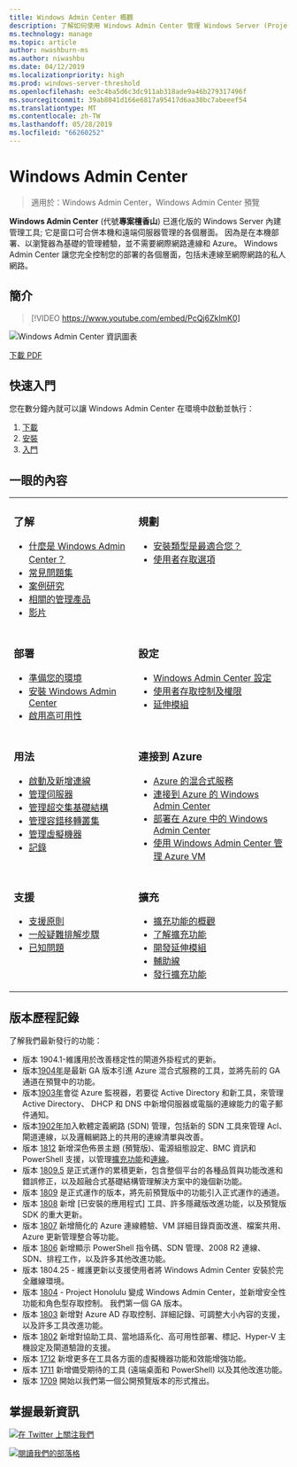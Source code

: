 ```yaml
---
title: Windows Admin Center 概觀
description: 了解如何使用 Windows Admin Center 管理 Windows Server (Project Honolulu)
ms.technology: manage
ms.topic: article
author: nwashburn-ms
ms.author: niwashbu
ms.date: 04/12/2019
ms.localizationpriority: high
ms.prod: windows-server-threshold
ms.openlocfilehash: ee3c4ba5d6c3dc911ab318ade9a46b279317496f
ms.sourcegitcommit: 39ab8041d166e6817a95417d6aa30bc7abeeef54
ms.translationtype: MT
ms.contentlocale: zh-TW
ms.lasthandoff: 05/28/2019
ms.locfileid: "66260252"
---
```

# <a name="windows-admin-center"></a>Windows Admin Center

>適用於：Windows Admin Center，Windows Admin Center 預覽

**Windows Admin Center** (代號**專案檀香山**) 已進化版的 Windows Server 內建管理工具; 它是窗口可合併本機和遠端伺服器管理的各個層面。 因為是在本機部署、以瀏覽器為基礎的管理體驗，並不需要網際網路連線和 Azure。 Windows Admin Center 讓您完全控制您的部署的各個層面，包括未連線至網際網路的私人網路。

## <a name="introduction"></a>簡介

>[!VIDEO https://www.youtube.com/embed/PcQj6ZklmK0]

![Windows Admin Center 資訊圖表](media/WAC1809Poster_thumb.PNG)

[下載 PDF](https://github.com/MicrosoftDocs/windowsserverdocs/raw/master/WindowsServerDocs/manage/windows-admin-center/media/WindowsAdminCenter1809Poster.pdf)

## <a name="quick-start"></a>快速入門

您在數分鐘內就可以讓 Windows Admin Center 在環境中啟動並執行：

1. [下載](https://aka.ms/windowsadmincenter)
2. [安裝](deploy/install.md)
3. [入門](use/get-started.md)

## <a name="contents-at-a-glance"></a>一眼的內容

<table>
    <tr></tr>
    <tr>
        <td style="vertical-align: top;">
            <h3>了解</h3>
            <ul>
            <li><a href="understand/what-is.md">什麼是 Windows Admin Center？</a>
            <li><a href="understand/faq.md">常見問題集</a>
            <li><a href="understand/case-studies.md">案例研究</a>
            <li><a href="understand/related-management.md">相關的管理產品</a>
            <li><a href="understand/videos.md">影片</a>
            </ul>
        </td>
        <td style="vertical-align: top;">
            <h3>規劃</h3>
            <ul>
            <li><a href="plan/installation-options.md">安裝類型是最適合您？</a>
            <li><a href="plan/user-access-options.md">使用者存取選項</a>
            <br>
            </ul>
        </td>
    </tr>
    <tr>
        <td style="vertical-align: top;">
            <h3>部署</h3>
            <ul>
            <li><a href="deploy/prepare-environment.md">準備您的環境</a>
            <li><a href="deploy/install.md">安裝 Windows Admin Center</a>
            <li><a href="deploy/high-availability.md">啟用高可用性</a>
         </ul>
        </td>
        <td style="vertical-align: top;">
            <h3>設定</h3>
            <ul>
            <li><a href="configure/settings.md">Windows Admin Center 設定</a>
            <li><a href="configure/user-access-control.md">使用者存取控制及權限</a>
            <li><a href="configure/using-extensions.md">延伸模組</a>
            </ul>
        </td>
    </tr>
    <tr>
        <td style="vertical-align: top;">
            <h3>用法</h3>
            <ul>
            <li><a href="use/get-started.md">啟動及新增連線</a>
            <li><a href="use/manage-servers.md">管理伺服器</a>
            <li><a href="use/manage-hyper-converged.md">管理超交集基礎結構</a>
            <li><a href="use/manage-failover-clusters.md">管理容錯移轉叢集</a>
            <li><a href="use/manage-virtual-machines.md">管理虛擬機器</a>
            <li><a href="use/logging.md">記錄</a>
            </ul>
        </td>
        <td style="vertical-align: top;">
            <h3>連接到 Azure</h3>
            <ul>
            <li><a href="azure/index.md">Azure 的混合式服務</a></li>
            <li><a href="azure/azure-integration.md">連接到 Azure 的 Windows Admin Center</a></li>
            <li><a href="azure/deploy-wac-in-azure.md">部署在 Azure 中的 Windows Admin Center</a></li>
            <li><a href="azure/manage-azure-vms.md">使用 Windows Admin Center 管理 Azure VM</a></li>
            </ul>
        </td>
    </tr>
    <tr>
            <td style="vertical-align: top;">
            <h3>支援</h3>
            <ul>
            <li><a href="support/index.md">支援原則</a>
            <li><a href="support/troubleshooting.md">一般疑難排解步驟</a>
            <li><a href="support/known-issues.md">已知問題</a>
            </ul>
        </td>
            <td style="vertical-align: top;">
            <h3>擴充</h3>
            <ul>
            <li><a href="extend/extensibility-overview.md">擴充功能的概觀</a>
            <li><a href="extend/understand-extensions.md">了解擴充功能</a>
            <li><a href="extend/developing-extensions.md">開發延伸模組</a>
            <li><a href="extend/publish-extensions.md">輔助線</a>
            <li><a href="extend/publish-extensions.md">發行擴充功能</a>
            </ul>
        </td>
    </tr>

</table>

## <a name="release-history"></a>版本歷程記錄

了解我們最新發行的功能：

- 版本 1904.1-維護用於改善穩定性的閘道外掛程式的更新。
- 版本[1904年](https://aka.ms/wac1904)是最新 GA 版本引進 Azure 混合式服務的工具，並將先前的 GA 通道在預覽中的功能。
- 版本[1903年](https://aka.ms/wac1903)會從 Azure 監視器，若要從 Active Directory 和新工具，來管理 Active Directory、 DHCP 和 DNS 中新增伺服器或電腦的連線能力的電子郵件通知。
- 版本[1902年](https://aka.ms/wac1902)加入軟體定義網路 (SDN) 管理，包括新的 SDN 工具來管理 Acl、 閘道連線，以及邏輯網路上的共用的連線清單與改善。
- 版本 [1812](https://aka.ms/wac1812) 新增深色佈景主題 (預覽版)、電源組態設定、BMC 資訊和 PowerShell 支援，以管理[擴充功能](./configure/using-extensions.md#manage-extensions-with-powershell)和[連線](./use/get-started.md#use-powershell-to-import-or-export-your-connections-with-tags)。
- 版本 [1809.5](https://aka.ms/wac1809.5) 是正式運作的累積更新，包含整個平台的各種品質與功能改進和錯誤修正，以及超融合式基礎結構管理解決方案中的幾個新功能。
- 版本 [1809](https://cloudblogs.microsoft.com/windowsserver/2018/09/20/windows-admin-center-1809-and-sdk-now-generally-available/) 是正式運作的版本，將先前預覽版中的功能引入正式運作的通道。
- 版本 [1808](https://aka.ms/WACPreview1808-InsiderBlog) 新增 [已安裝的應用程式] 工具、許多隱藏版改進功能，以及預覽版 SDK 的重大更新。
- 版本 [1807](https://aka.ms/WACPreview1807-InsiderBlog) 新增簡化的 Azure 連線體驗、VM 詳細目錄頁面改進、檔案共用、Azure 更新管理整合等功能。 
- 版本 [1806](https://aka.ms/WACPreview1806-InsiderBlog) 新增顯示 PowerShell 指令碼、SDN 管理、2008 R2 連線、SDN、排程工作，以及許多其他改進功能。
- 版本 1804.25 - 維護更新以支援使用者將 Windows Admin Center 安裝於完全離線環境。
- 版本 [1804](https://cloudblogs.microsoft.com/windowsserver/2018/04/12/announcing-windows-admin-center-our-reimagined-management-experience/) - Project Honolulu 變成 Windows Admin Center，並新增安全性功能和角色型存取控制。 我們第一個 GA 版本。
- 版本 [1803](https://blogs.windows.com/windowsexperience/2018/03/13/announcing-project-honolulu-technical-preview-1803-and-rsat-insider-preview-for-windows-10) 新增對 Azure AD 存取控制、詳細記錄、可調整大小內容的支援，以及許多工具改進功能。
- 版本 [1802](https://blogs.windows.com/windowsexperience/2018/02/13/announcing-windows-server-insider-preview-build-17093-project-honolulu-technical-preview-1802) 新增對協助工具、當地語系化、高可用性部署、標記、Hyper-V 主機設定及閘道驗證的支援。
- 版本 [1712](https://blogs.windows.com/windowsexperience/2017/12/19/announcing-project-honolulu-technical-preview-1712-build-05002) 新增更多在工具各方面的虛擬機器功能和效能增強功能。
- 版本 [1711](https://cloudblogs.microsoft.com/windowsserver/2017/12/01/1711-update-to-project-honolulu-technical-preview-is-now-available/) 新增備受期待的工具 (遠端桌面和 PowerShell) 以及其他改進功能。
- 版本 [1709](https://cloudblogs.microsoft.com/windowsserver/2017/09/22/project-honolulu-technical-preview-is-now-available-for-download/) 開始以我們第一個公開預覽版本的形式推出。

## <a name="stay-updated"></a>掌握最新資訊

![ ](//img-prod-cms-rt-microsoft-com.akamaized.net/cms/api/am/imageFileData/REOolR)[在 Twitter 上關注我們](https://twitter.com/servermgmt)

![ ](//img-prod-cms-rt-microsoft-com.akamaized.net/cms/api/am/imageFileData/REOtyw)[閱讀我們的部落格](https://blogs.technet.microsoft.com/servermanagement/)

